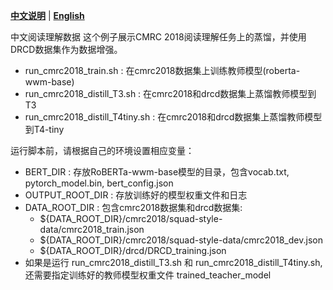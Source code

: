 [**中文说明**](README_ZH.md) | [**English**](README.md)

中文阅读理解数据
这个例子展示CMRC 2018阅读理解任务上的蒸馏，并使用DRCD数据集作为数据增强。

* run_cmrc2018_train.sh : 在cmrc2018数据集上训练教师模型(roberta-wwm-base)
* run_cmrc2018_distill_T3.sh : 在cmrc2018和drcd数据集上蒸馏教师模型到T3
* run_cmrc2018_distill_T4tiny.sh : 在cmrc2018和drcd数据集上蒸馏教师模型到T4-tiny

运行脚本前，请根据自己的环境设置相应变量：

* BERT_DIR : 存放RoBERTa-wwm-base模型的目录，包含vocab.txt, pytorch_model.bin, bert_config.json
* OUTPUT_ROOT_DIR : 存放训练好的模型权重文件和日志
* DATA_ROOT_DIR : 包含cmrc2018数据集和drcd数据集:
  * \$\{DATA_ROOT_DIR\}/cmrc2018/squad-style-data/cmrc2018_train.json
  * \$\{DATA_ROOT_DIR\}/cmrc2018/squad-style-data/cmrc2018_dev.json
  * \$\{DATA_ROOT_DIR\}/drcd/DRCD_training.json
* 如果是运行 run_cmrc2018_distill_T3.sh 和 run_cmrc2018_distill_T4tiny.sh, 还需要指定训练好的教师模型权重文件 trained_teacher_model
